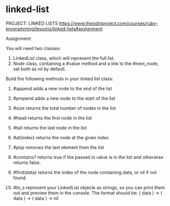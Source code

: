 # linked-list
PROJECT: LINKED LISTS https://www.theodinproject.com/courses/ruby-programming/lessons/linked-lists#assignment  

Assignment:  


You will need two classes:

1. LinkedList class, which will represent the full list.
2. Node class, containing a #value method and a link to the #next_node, set both as nil by default.  

Build the following methods in your linked list class:

1. #append adds a new node to the end of the list

2. #prepend adds a new node to the start of the list

3. #size returns the total number of nodes in the list

4. #head returns the first node in the list

5. #tail returns the last node in the list

6. #at(index) returns the node at the given index

7. #pop removes the last element from the list

8. #contains? returns true if the passed in value is in the list and otherwise returns false.

9. #find(data) returns the index of the node containing data, or nil if not found.

10. #to_s represent your LinkedList objects as strings, so you can print them out and preview them in the console.
The format should be: ( data ) -> ( data ) -> ( data ) -> nil
